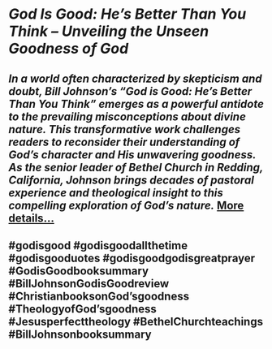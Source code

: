 # *God Is Good: He’s Better Than You Think – Unveiling the Unseen Goodness of God*
## *In a world often characterized by skepticism and doubt, Bill Johnson’s “God is Good: He’s Better Than You Think” emerges as a powerful antidote to the prevailing misconceptions about divine nature. This transformative work challenges readers to reconsider their understanding of God’s character and His unwavering goodness. As the senior leader of Bethel Church in Redding, California, Johnson brings decades of pastoral experience and theological insight to this compelling exploration of God’s nature.* [More details…](https://spiritualkhazaana.com/god-is-good-the-unseen-goodness-of-god/)
## #godisgood #godisgoodallthetime #godisgooduotes #godisgoodgodisgreatprayer #GodisGoodbooksummary #BillJohnsonGodisGoodreview #ChristianbooksonGod’sgoodness #TheologyofGod’sgoodness #Jesusperfecttheology #BethelChurchteachings #BillJohnsonbooksummary
